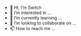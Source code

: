 - 👋 Hi, I’m Switch
- 👀 I’m interested in ...
- 🌱 I’m currently learning ...
- 💞️ I’m looking to collaborate on ...
- 📫 How to reach me ...

<!---
thunyoubun/thunyoubun is a ✨ special ✨ repository because its `README.md` (this file) appears on your GitHub profile.
You can click the Preview link to take a look at your changes.
--->
